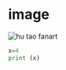 # image
![hu tao fanart](https://webstatic.hoyoverse.com/upload/event/2023/03/01/62fa47a760d12c426714600054f23655_5765218172379054439.png?x-oss-process=image/format,webp/quality,Q_90)
```python
x=4
print (x)
```
